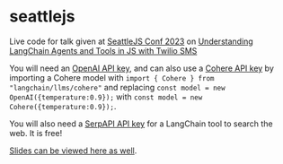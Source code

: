 # seattlejs

Live code for talk given at [SeattleJS Conf 2023](https://seattlejs.com/conf) on [Understanding LangChain Agents and Tools in JS with Twilio SMS](https://seattlejs.com/talks/langchain-agents)

You will need an [OpenAI API key](https://beta.openai.com/account/api-keys), and can also use a [Cohere API key](https://dashboard.cohere.ai/api-keys) by importing a Cohere model with `import { Cohere } from "langchain/llms/cohere"` and replacing `const model = new OpenAI({temperature:0.9});` with `const model = new Cohere({temperature:0.9});`. 

You will also need a [SerpAPI API key](https://serpapi.com/manage-api-key) for a LangChain tool to search the web. It is free!

[Slides can be viewed here as well](https://docs.google.com/presentation/d/1lE_e5oGZksRtBhZVUPbKnw4KJjA3dAah5mhm-lJ4agU/edit?usp=sharing).
